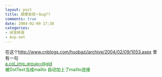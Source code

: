 ```yaml
---
layout: post
title: 顺便发现一bug??
comments: true
date: 2004-02-09 17:38
categories:
- 闲言碎语
- Asp.net
---
```


<p>在这个<a href="http://www.cnblogs.com/huobazi/archive/2004/02/09/1053.aspx">http://www.cnblogs.com/huobazi/archive/2004/02/09/1053.aspx</a> 里有一句<a href="mailto:a.col_img_group=@gid"><font color="#008000"><br />a.col_img_group=@gid</font></a><font color="#008000"> <br />被DotText当成mailto 自动加上了mailto连接<br /></font></p>				
